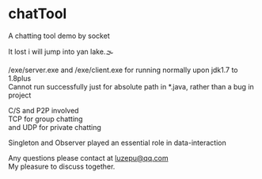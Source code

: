 # chatTool  
  
  
A chatting tool demo by socket 
  
  
It lost i will jump into yan lake.🌫
  
  
/exe/server.exe and /exe/client.exe for running normally upon jdk1.7 to 1.8plus  
Cannot run successfully just for absolute path in *.java, rather than a bug in project  
  
  
C/S and P2P involved  
TCP for group chatting  
and UDP for private chatting  
  
  
Singleton and Observer played an essential role in data-interaction  
  
  
Any questions please contact at luzepu@qq.com  
My pleasure to discuss together. 
  
   
